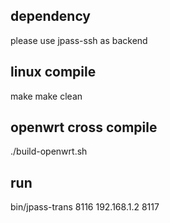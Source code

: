 ## dependency
please use jpass-ssh as backend

## linux compile
make
make clean

## openwrt cross compile
./build-openwrt.sh 

## run
bin/jpass-trans 8116 192.168.1.2 8117
